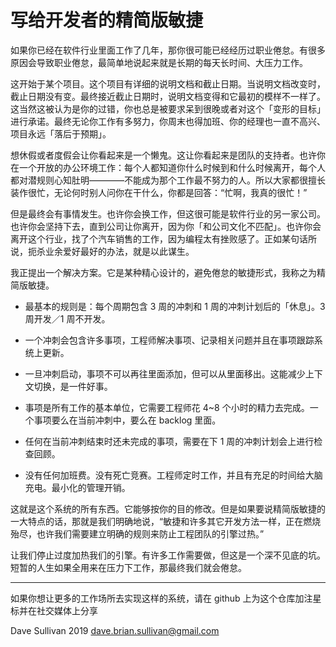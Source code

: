 # 写给开发者的精简版敏捷

如果你已经在软件行业里面工作了几年，那你很可能已经经历过职业倦怠。有很多原因会导致职业倦怠，最简单地说起来就是长期的每天长时间、大压力工作。

这开始于某个项目。这个项目有详细的说明文档和截止日期。当说明文档改变时，截止日期没有变。最终接近截止日期时，说明文档变得和它最初的模样不一样了。这当然这被认为是你的过错，你也总是被要求呆到很晚或者对这个「变形的目标」进行承诺。最终无论你工作有多努力，你周末也得加班、你的经理也一直不高兴、项目永远「落后于预期」。

想休假或者度假会让你看起来是一个懒鬼。这让你看起来是团队的支持者。也许你在一个开放的办公环境工作：每个人都知道你什么时候到和什么时候离开，每个人都对潜规则心知肚明————不能成为那个工作最不努力的人。所以大家都很擅长装作很忙，无论何时别人问你在干什么，你都是回答：“忙啊，我真的很忙！”

但是最终会有事情发生。也许你会换工作，但这很可能是软件行业的另一家公司。也许你会坚持下去，直到公司让你离开，因为你「和公司文化不匹配」。也许你会离开这个行业，找了个汽车销售的工作，因为编程太有挫败感了。正如某句话所说，扼杀业余爱好最好的办法，就是以此谋生。

我正提出一个解决方案。它是某种精心设计的，避免倦怠的敏捷形式，我称之为精简版敏捷。

* 最基本的规则是：每个周期包含 3 周的冲刺和 1 周的冲刺计划后的「休息」。3 周开发／1 周不开发。

* 一个冲刺会包含许多事项，工程师解决事项、记录相关问题并且在事项跟踪系统上更新。

* 一旦冲刺启动，事项不可以再往里面添加，但可以从里面移出。这能减少上下文切换，是一件好事。

* 事项是所有工作的基本单位，它需要工程师花 4~8 个小时的精力去完成。一个事项要么在当前冲刺中，要么在 backlog 里面。

* 任何在当前冲刺结束时还未完成的事项，需要在下 1 周的冲刺计划会上进行检查回顾。

* 没有任何加班费。没有死亡竞赛。工程师定时工作，并且有充足的时间给大脑充电。最小化的管理开销。

这就是这个系统的所有东西。它能够按你的目的修改。但是如果要说精简版敏捷的一大特点的话，那就是我们明确地说，“敏捷和许多其它开发方法一样，正在燃烧殆尽，也许我们需要建立明确的规则来防止工程团队的引擎过热。”

让我们停止过度加热我们的引擎。有许多工作需要做，但这是一个深不见底的坑。短暂的人生如果全用来在压力下工作，那最终我们就会倦怠。

---
如果你想让更多的工作场所去实现这样的系统，请在 github 上为这个仓库加注星标并在社交媒体上分享

Dave Sullivan 2019 dave.brian.sullivan@gmail.com

